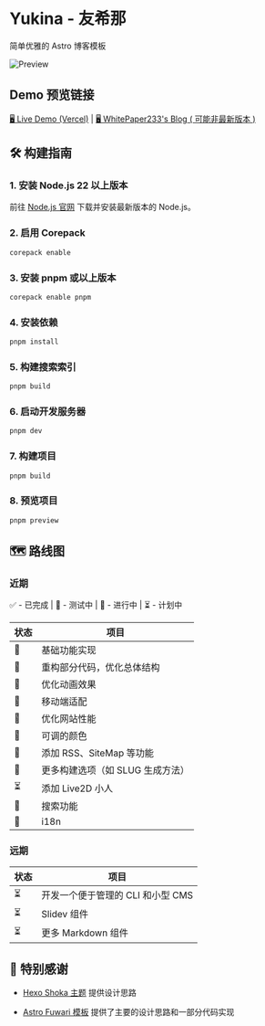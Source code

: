 # Yukina - 友希那

简单优雅的 Astro 博客模板

![Preview](https://s2.loli.net/2024/12/06/KQlEiph216mOZdy.webp)

## Demo 预览链接

[🖥️ Live Demo (Vercel)](https://yukina-blog.vercel.app) |
[🖥️ WhitePaper233's Blog ( 可能非最新版本 )](https://whitepaper233.top/)

## 🛠️ 构建指南

### 1. 安装 Node.js 22 以上版本

前往 [Node.js 官网](https://nodejs.org/) 下载并安装最新版本的 Node.js。

### 2. 启用 Corepack

```bash
corepack enable
```

### 3. 安装 pnpm 或以上版本

```bash
corepack enable pnpm
```

### 4. 安装依赖

```bash
pnpm install
```

### 5. 构建搜索索引

```bash
pnpm build
```

### 6. 启动开发服务器

```bash
pnpm dev
```

### 7. 构建项目

```bash
pnpm build
```

### 8. 预览项目

```bash
pnpm preview
```

## 🗺️ 路线图

### 近期

✅ - 已完成 | 🧪 - 测试中 | 🚧 - 进行中 | ⏳ - 计划中

| 状态 | 项目                             |
| ---- | -------------------------------- |
| 🧪   | 基础功能实现                     |
| 🧪   | 重构部分代码，优化总体结构       |
| 🧪   | 优化动画效果                     |
| 🧪   | 移动端适配                       |
| 🚧   | 优化网站性能                     |
| 🧪   | 可调的颜色                       |
| 🧪   | 添加 RSS、SiteMap 等功能         |
| 🧪   | 更多构建选项（如 SLUG 生成方法） |
| ⏳   | 添加 Live2D 小人                 |
| 🧪   | 搜索功能                         |
| 🧪   | i18n                             |

### 远期

| 状态 | 项目                              |
| ---- | --------------------------------- |
| ⏳   | 开发一个便于管理的 CLI 和小型 CMS |
| ⏳   | Slidev 组件                       |
| ⏳   | 更多 Markdown 组件                |

## 🙏 特别感谢

- [Hexo Shoka 主题](https://github.com/amehime/hexo-theme-shoka) 提供设计思路

- [Astro Fuwari 模板](https://github.com/saicaca/fuwari) 提供了主要的设计思路和一部分代码实现
